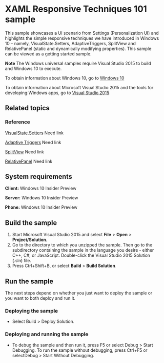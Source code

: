 # XAML Responsive Techniques 101 sample

This sample showcases a UI scenario from Settings (Personalization UI) and highlights the simple responsive techniques we have introduced in Windows 10 – namely, VisualState.Setters, AdaptiveTriggers, SplitView and RelativePanel (static and dynamically modifying properties). This sample can be viewed as a getting started sample.

**Note** The Windows universal samples require Visual Studio 2015 to build and Windows 10 to execute.
 
To obtain information about Windows 10, go to [Windows 10](http://go.microsoft.com/fwlink/?LinkID=532421)

To obtain information about Microsoft Visual Studio 2015 and the tools for developing Windows apps, go to [Visual Studio 2015](http://go.microsoft.com/fwlink/?LinkID=532422)

## Related topics

### Reference

<!-- Add links to related API -->

[VisualState.Setters](http://msdn.microsoft.com/library/windows/apps/) Need link

[Adaptive Triggers](http://msdn.microsoft.com/library/windows/apps/) Need link

[SplitView](http://msdn.microsoft.com/library/windows/apps/) Need link

[RelativePanel](http://msdn.microsoft.com/library/windows/apps/) Need link

## System requirements

**Client:** Windows 10 Insider Preview

**Server:** Windows 10 Insider Preview

**Phone:**  Windows 10 Insider Preview

## Build the sample

1. Start Microsoft Visual Studio 2015 and select **File** \> **Open** \> **Project/Solution**.
2. Go to the directory to which you unzipped the sample. Then go to the subdirectory containing the sample in the language you desire - either C++, C#, or JavaScript. Double-click the Visual Studio 2015 Solution (.sln) file. 
3. Press Ctrl+Shift+B, or select **Build** \> **Build Solution**. 

## Run the sample

The next steps depend on whether you just want to deploy the sample or you want to both deploy and run it.

### Deploying the sample

- Select Build > Deploy Solution. 

### Deploying and running the sample

- To debug the sample and then run it, press F5 or select Debug >  Start Debugging. To run the sample without debugging, press Ctrl+F5 or selectDebug > Start Without Debugging. 
